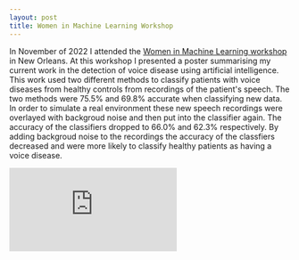 ```yaml
---
layout: post
title: Women in Machine Learning Workshop 
---
```


In November of 2022 I attended the [Women in Machine Learning workshop](https://wimlworkshop.org/2022-wiml-workshop/) in New Orleans. At this workshop I presented a poster summarising my current work in the detection of voice disease using artificial intelligence. This work used two different methods to classify patients with voice diseases from healthy controls from recordings of the patient's speech. The two methods were 75.5% and 69.8% accurate when classifying new data. In order to simulate a real environment these new speech recordings were overlayed with backgroud noise and then put into the classifier again. The accuracy of the classifiers dropped to 66.0% and 62.3% respectively. By adding backgroud noise to the recordings the accuracy of the classfiers decreased and were more likely to classify healthy patients as having a voice disease.

<embed src="https://mary-paterson.github.io/images/WiML_Abstract.pdf" type="application/pdf" />
